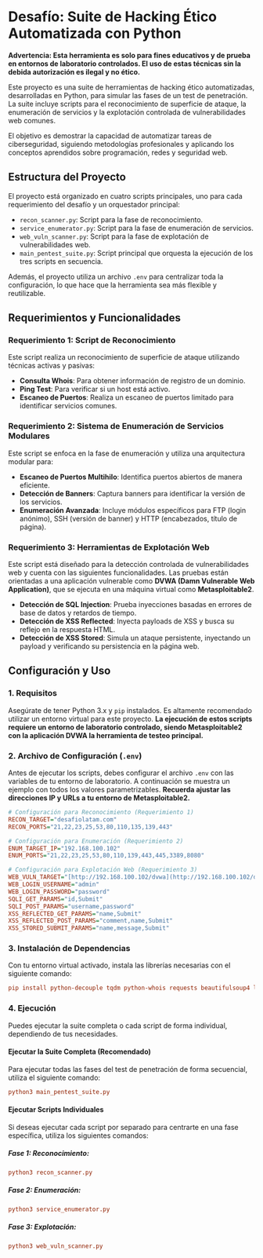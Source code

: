 # Desafío: Suite de Hacking Ético Automatizada con Python

**Advertencia: Esta herramienta es solo para fines educativos y de prueba en entornos de laboratorio controlados. El uso de estas técnicas sin la debida autorización es ilegal y no ético.**

Este proyecto es una suite de herramientas de hacking ético automatizadas, desarrolladas en Python, para simular las fases de un test de penetración. La suite incluye scripts para el reconocimiento de superficie de ataque, la enumeración de servicios y la explotación controlada de vulnerabilidades web comunes.

El objetivo es demostrar la capacidad de automatizar tareas de ciberseguridad, siguiendo metodologías profesionales y aplicando los conceptos aprendidos sobre programación, redes y seguridad web.

## Estructura del Proyecto

El proyecto está organizado en cuatro scripts principales, uno para cada requerimiento del desafío y un orquestador principal:

* `recon_scanner.py`: Script para la fase de reconocimiento.
* `service_enumerator.py`: Script para la fase de enumeración de servicios.
* `web_vuln_scanner.py`: Script para la fase de explotación de vulnerabilidades web.
* `main_pentest_suite.py`: Script principal que orquesta la ejecución de los tres scripts en secuencia.

Además, el proyecto utiliza un archivo `.env` para centralizar toda la configuración, lo que hace que la herramienta sea más flexible y reutilizable.

## Requerimientos y Funcionalidades

### Requerimiento 1: Script de Reconocimiento
Este script realiza un reconocimiento de superficie de ataque utilizando técnicas activas y pasivas:
* **Consulta Whois**: Para obtener información de registro de un dominio.
* **Ping Test**: Para verificar si un host está activo.
* **Escaneo de Puertos**: Realiza un escaneo de puertos limitado para identificar servicios comunes.

### Requerimiento 2: Sistema de Enumeración de Servicios Modulares
Este script se enfoca en la fase de enumeración y utiliza una arquitectura modular para:
* **Escaneo de Puertos Multihilo**: Identifica puertos abiertos de manera eficiente.
* **Detección de Banners**: Captura banners para identificar la versión de los servicios.
* **Enumeración Avanzada**: Incluye módulos específicos para FTP (login anónimo), SSH (versión de banner) y HTTP (encabezados, título de página).

### Requerimiento 3: Herramientas de Explotación Web
Este script está diseñado para la detección controlada de vulnerabilidades web y cuenta con las siguientes funcionalidades. Las pruebas están orientadas a una aplicación vulnerable como **DVWA (Damn Vulnerable Web Application)**, que se ejecuta en una máquina virtual como **Metasploitable2**.
* **Detección de SQL Injection**: Prueba inyecciones basadas en errores de base de datos y retardos de tiempo.
* **Detección de XSS Reflected**: Inyecta payloads de XSS y busca su reflejo en la respuesta HTML.
* **Detección de XSS Stored**: Simula un ataque persistente, inyectando un payload y verificando su persistencia en la página web.

## Configuración y Uso

### 1. Requisitos
Asegúrate de tener Python 3.x y `pip` instalados. Es altamente recomendado utilizar un entorno virtual para este proyecto. **La ejecución de estos scripts requiere un entorno de laboratorio controlado, siendo Metasploitable2 con la aplicación DVWA la herramienta de testeo principal.**

### 2. Archivo de Configuración (`.env`)
Antes de ejecutar los scripts, debes configurar el archivo `.env` con las variables de tu entorno de laboratorio. A continuación se muestra un ejemplo con todos los valores parametrizables. **Recuerda ajustar las direcciones IP y URLs a tu entorno de Metasploitable2.**

```ini
# Configuración para Reconocimiento (Requerimiento 1)
RECON_TARGET="desafiolatam.com"
RECON_PORTS="21,22,23,25,53,80,110,135,139,443"

# Configuración para Enumeración (Requerimiento 2)
ENUM_TARGET_IP="192.168.100.102"
ENUM_PORTS="21,22,23,25,53,80,110,139,443,445,3389,8080"

# Configuración para Explotación Web (Requerimiento 3)
WEB_VULN_TARGET="[http://192.168.100.102/dvwa](http://192.168.100.102/dvwa)"
WEB_LOGIN_USERNAME="admin"
WEB_LOGIN_PASSWORD="password"
SQLI_GET_PARAMS="id,Submit"
SQLI_POST_PARAMS="username,password"
XSS_REFLECTED_GET_PARAMS="name,Submit"
XSS_REFLECTED_POST_PARAMS="comment,name,Submit"
XSS_STORED_SUBMIT_PARAMS="name,message,Submit"
```

### 3. Instalación de Dependencias
Con tu entorno virtual activado, instala las librerías necesarias con el siguiente comando:

```ini
pip install python-decouple tqdm python-whois requests beautifulsoup4 lxml
```
### 4. Ejecución
Puedes ejecutar la suite completa o cada script de forma individual, dependiendo de tus necesidades.

#### Ejecutar la Suite Completa (Recomendado)
Para ejecutar todas las fases del test de penetración de forma secuencial, utiliza el siguiente comando:

```ini
python3 main_pentest_suite.py
```

#### Ejecutar Scripts Individuales
Si deseas ejecutar cada script por separado para centrarte en una fase específica, utiliza los siguientes comandos:

##### Fase 1: Reconocimiento:

```ini
python3 recon_scanner.py
```

##### Fase 2: Enumeración:

```ini
python3 service_enumerator.py
```

##### Fase 3: Explotación:

```ini
python3 web_vuln_scanner.py
````